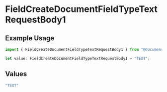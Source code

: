 # FieldCreateDocumentFieldTypeTextRequestBody1

## Example Usage

```typescript
import { FieldCreateDocumentFieldTypeTextRequestBody1 } from "@documenso/sdk-typescript/models/operations";

let value: FieldCreateDocumentFieldTypeTextRequestBody1 = "TEXT";
```

## Values

```typescript
"TEXT"
```
